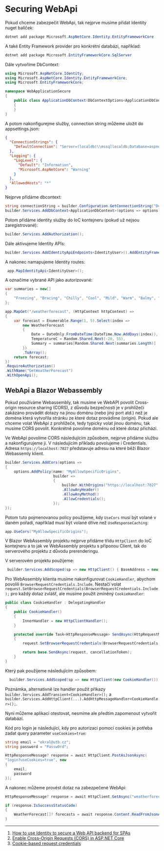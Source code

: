 # Securing WebApi

Pokud chceme zabezpečit WebApi, tak nejprve musíme přidat Identity nuget balíček:

```powershell
dotnet add package Microsoft.AspNetCore.Identity.EntityFrameworkCore
```

A také Entity Framework provider pro konkrétní databázi, například:

```powershell
dotnet add package Microsoft.EntityFrameworkCore.SqlServer
```

Dále vytvoříme DbContext:

```csharp
using Microsoft.AspNetCore.Identity;
using Microsoft.AspNetCore.Identity.EntityFrameworkCore;
using Microsoft.EntityFrameworkCore;

namespace WebApplicationSecure
{
    public class ApplicationDbContext(DbContextOptions<ApplicationDbContext> options) : IdentityDbContext<IdentityUser>(options)
    {
    }
}
```

A potom nakonfigurejme služby, connection string můžeme uložit do appsettings.json:

```json
{
  "ConnectionStrings": {
    "DefaultConnection": "Server=(localdb)\\mssqllocaldb;Database=aspnet-BlazorAppSSRSecurity-e4bca3b5-fe3b-4653-a233-0b79ae265fd4;Trusted_Connection=True;MultipleActiveResultSets=true"
  },
  "Logging": {
    "LogLevel": {
      "Default": "Information",
      "Microsoft.AspNetCore": "Warning"
    }
  },
  "AllowedHosts": "*"
}
```
Nejprve přidáme dbcontext:

```csharp
string connectionString = builder.Configuration.GetConnectionString("DefaultConnection") ?? throw new InvalidOperationException("Connection string 'DefaultConnection' not found.");
builder.Services.AddDbContext<ApplicationDbContext>(options => options.UseSqlServer(connectionString));
```

Potom přidáme identity služby do IoC kontejneru (pokud už nejsou zaregistrované):

```csharp
builder.Services.AddAuthorization();
```

Dále aktivujeme Identity APIs:

```csharp
builder.Services.AddIdentityApiEndpoints<IdentityUser>().AddEntityFrameworkStores<ApplicationDbContext>();
```

A nakonec namapujeme Identity routes:

```csharp
 app.MapIdentityApi<IdentityUser>();
```

A označíme vybrané API jako autorizované:

```csharp
var summaries = new[]
{
    "Freezing", "Bracing", "Chilly", "Cool", "Mild", "Warm", "Balmy", "Hot", "Sweltering", "Scorching"
};

app.MapGet("/weatherforecast", (HttpContext httpContext) =>
{
    var forecast = Enumerable.Range(1, 5).Select(index =>
        new WeatherForecast
        {
            Date = DateOnly.FromDateTime(DateTime.Now.AddDays(index)),
            TemperatureC = Random.Shared.Next(-20, 55),
            Summary = summaries[Random.Shared.Next(summaries.Length)]
        })
        .ToArray();
    return forecast;
})
.RequireAuthorization()
.WithName("GetWeatherForecast")
.WithOpenApi();
```

## WebApi a Blazor Webassembly

Pokud používáme Webassembly, tak musíme ve WebAPI povolit Cross-origin resource sharing (CORS), z důvodu bezpečnosti je v prohlížeči zakázáno provádět dotazy na jinou doménu (nebo jiný port atd.) než je doména která vytvořila stránku ze které dotaz provádíme (origin). Pokud ale chceme volat WebApi z prohlížeče, tedy typicky volat jinou doménu, tak musíme CORS povolit. Konkrétně povolíme doménu od které dotaz přichází.

Ve WebApi povolíme CORS následujícím způsobem, nejprve přidáme službu a nakonfigurujeme ji. V následujícím příkladu povolujeme i Credentials. Adresa ```https://localhost:7027``` představuje adresu na které běží Blazor Webassemly klient.

```csharp
builder.Services.AddCors(options =>
{
    options.AddPolicy(name: "MyAllowSpecificOrigins",
                      builder =>
                      {
                          builder.WithOrigins("https://localhost:7027")
                          .AllowAnyHeader()
                          .AllowAnyMethod()
                          .AllowCredentials();
                      });
});
```

Potom tuto pojmenovanou policy použijeme, kdy ```UseCors``` musí být volané v daném pořadí, například musí být volané dříve než ```UseResponseCaching```: 

```csharp
app.UseCors("MyAllowSpecificOrigins");
```

V Blazor WebAssembly projektu nejprve přidáme třídu ```HttpClient``` do IoC kontejneru a to jak ve WebAssembly projektu s příponou Client, tak do serverového projektu z důvodu prerenderingu. 

V serverovém projektu použijeme:

```csharp
 builder.Services.AddScoped(sp => new HttpClient() { BaseAddress = new Uri("https://localhost:7125/") });
```

Pro WebAssembly klienta musíme nakonfigurovat ```CookieHandler```, abychom povolili ```BrowserRequestCredentials.Include```. Nestačí volat ```request.SetBrowserRequestCredentials(BrowserRequestCredentials.Include);``` pro každý dotaz zvlášť, ale musíme použít zmíněný ```CookieHandler```:

```csharp
public class CookieHandler : DelegatingHandler
{
    public CookieHandler()
    {
        InnerHandler = new HttpClientHandler();
    }

    protected override Task<HttpResponseMessage> SendAsync(HttpRequestMessage request, CancellationToken cancellationToken)
    {
        request.SetBrowserRequestCredentials(BrowserRequestCredentials.Include);

        return base.SendAsync(request, cancellationToken);
    }
}
```

Který pak použijeme následujícím způsobem:

```csharp
  builder.Services.AddScoped(sp => new HttpClient(new CookieHandler()) { BaseAddress = new Uri("https://localhost:7125/") });
```

Poznámka, alternativně lze handler použít příkazy ```builder.Services.AddTransient<CookieHandler>();``` a ```builder.Services.AddHttpClient(...).AddHttpMessageHandler<CookieHandler>();```.

Nyní můžeme aplikaci otestovat, nesmíme ale předtím zapomenout vytvořit databází.

Kód pro login je následující, kdy pro autorizaci pomocí cookies je potřeba zadat query parameter ```useCookies=true```:

```csharp
string email = "ekral@utb.cz";
string password = "Passw0rd";

HttpResponseMessage? response = await HttpClient.PostAsJsonAsync(
"login?useCookies=true", new
{
    email,
    password
});
```

A nakonec můžeme provést dotaz na zabezpečené WebApi:

```csharp
HttpResponseMessage? response = await HttpClient.GetAsync("weatherforecast");

if (response.IsSuccessStatusCode)
{
    WeatherForecast[]? forecasts = await response.Content.ReadFromJsonAsync<WeatherForecast[]>();
}
```

---
1. [How to use Identity to secure a Web API backend for SPAs](https://learn.microsoft.com/en-us/aspnet/core/security/authentication/identity-api-authorization?view=aspnetcore-8.0)
2. [Enable Cross-Origin Requests (CORS) in ASP.NET Core](https://learn.microsoft.com/en-us/aspnet/core/security/cors?view=aspnetcore-8.0)
3. [Cookie-based request credentials](https://learn.microsoft.com/en-us/aspnet/core/blazor/call-web-api?view=aspnetcore-8.0#cookie-based-request-credentials)